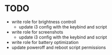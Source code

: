 # TODO
- write role for brightness controll 
  -  update i3 config with the keybind and script
- write role for screenshots
  - update i3 config with the keybind and script
- write role for battery optimization 
- update poweroff and reboot script permissions
